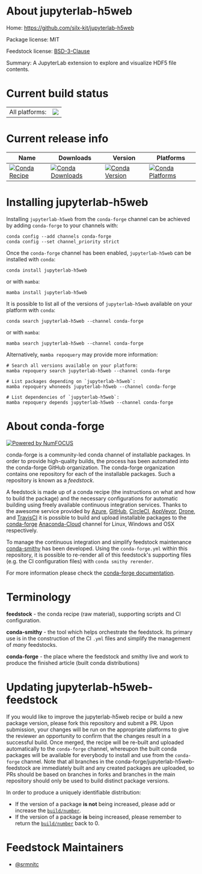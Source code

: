 About jupyterlab-h5web
======================

Home: https://github.com/silx-kit/jupyterlab-h5web

Package license: MIT

Feedstock license: [BSD-3-Clause](https://github.com/conda-forge/jupyterlab-h5web-feedstock/blob/main/LICENSE.txt)

Summary: A JupyterLab extension to explore and visualize HDF5 file contents.

Current build status
====================


<table><tr><td>All platforms:</td>
    <td>
      <a href="https://dev.azure.com/conda-forge/feedstock-builds/_build/latest?definitionId=17488&branchName=main">
        <img src="https://dev.azure.com/conda-forge/feedstock-builds/_apis/build/status/jupyterlab-h5web-feedstock?branchName=main">
      </a>
    </td>
  </tr>
</table>

Current release info
====================

| Name | Downloads | Version | Platforms |
| --- | --- | --- | --- |
| [![Conda Recipe](https://img.shields.io/badge/recipe-jupyterlab--h5web-green.svg)](https://anaconda.org/conda-forge/jupyterlab-h5web) | [![Conda Downloads](https://img.shields.io/conda/dn/conda-forge/jupyterlab-h5web.svg)](https://anaconda.org/conda-forge/jupyterlab-h5web) | [![Conda Version](https://img.shields.io/conda/vn/conda-forge/jupyterlab-h5web.svg)](https://anaconda.org/conda-forge/jupyterlab-h5web) | [![Conda Platforms](https://img.shields.io/conda/pn/conda-forge/jupyterlab-h5web.svg)](https://anaconda.org/conda-forge/jupyterlab-h5web) |

Installing jupyterlab-h5web
===========================

Installing `jupyterlab-h5web` from the `conda-forge` channel can be achieved by adding `conda-forge` to your channels with:

```
conda config --add channels conda-forge
conda config --set channel_priority strict
```

Once the `conda-forge` channel has been enabled, `jupyterlab-h5web` can be installed with `conda`:

```
conda install jupyterlab-h5web
```

or with `mamba`:

```
mamba install jupyterlab-h5web
```

It is possible to list all of the versions of `jupyterlab-h5web` available on your platform with `conda`:

```
conda search jupyterlab-h5web --channel conda-forge
```

or with `mamba`:

```
mamba search jupyterlab-h5web --channel conda-forge
```

Alternatively, `mamba repoquery` may provide more information:

```
# Search all versions available on your platform:
mamba repoquery search jupyterlab-h5web --channel conda-forge

# List packages depending on `jupyterlab-h5web`:
mamba repoquery whoneeds jupyterlab-h5web --channel conda-forge

# List dependencies of `jupyterlab-h5web`:
mamba repoquery depends jupyterlab-h5web --channel conda-forge
```


About conda-forge
=================

[![Powered by
NumFOCUS](https://img.shields.io/badge/powered%20by-NumFOCUS-orange.svg?style=flat&colorA=E1523D&colorB=007D8A)](https://numfocus.org)

conda-forge is a community-led conda channel of installable packages.
In order to provide high-quality builds, the process has been automated into the
conda-forge GitHub organization. The conda-forge organization contains one repository
for each of the installable packages. Such a repository is known as a *feedstock*.

A feedstock is made up of a conda recipe (the instructions on what and how to build
the package) and the necessary configurations for automatic building using freely
available continuous integration services. Thanks to the awesome service provided by
[Azure](https://azure.microsoft.com/en-us/services/devops/), [GitHub](https://github.com/),
[CircleCI](https://circleci.com/), [AppVeyor](https://www.appveyor.com/),
[Drone](https://cloud.drone.io/welcome), and [TravisCI](https://travis-ci.com/)
it is possible to build and upload installable packages to the
[conda-forge](https://anaconda.org/conda-forge) [Anaconda-Cloud](https://anaconda.org/)
channel for Linux, Windows and OSX respectively.

To manage the continuous integration and simplify feedstock maintenance
[conda-smithy](https://github.com/conda-forge/conda-smithy) has been developed.
Using the ``conda-forge.yml`` within this repository, it is possible to re-render all of
this feedstock's supporting files (e.g. the CI configuration files) with ``conda smithy rerender``.

For more information please check the [conda-forge documentation](https://conda-forge.org/docs/).

Terminology
===========

**feedstock** - the conda recipe (raw material), supporting scripts and CI configuration.

**conda-smithy** - the tool which helps orchestrate the feedstock.
                   Its primary use is in the construction of the CI ``.yml`` files
                   and simplify the management of *many* feedstocks.

**conda-forge** - the place where the feedstock and smithy live and work to
                  produce the finished article (built conda distributions)


Updating jupyterlab-h5web-feedstock
===================================

If you would like to improve the jupyterlab-h5web recipe or build a new
package version, please fork this repository and submit a PR. Upon submission,
your changes will be run on the appropriate platforms to give the reviewer an
opportunity to confirm that the changes result in a successful build. Once
merged, the recipe will be re-built and uploaded automatically to the
`conda-forge` channel, whereupon the built conda packages will be available for
everybody to install and use from the `conda-forge` channel.
Note that all branches in the conda-forge/jupyterlab-h5web-feedstock are
immediately built and any created packages are uploaded, so PRs should be based
on branches in forks and branches in the main repository should only be used to
build distinct package versions.

In order to produce a uniquely identifiable distribution:
 * If the version of a package **is not** being increased, please add or increase
   the [``build/number``](https://docs.conda.io/projects/conda-build/en/latest/resources/define-metadata.html#build-number-and-string).
 * If the version of a package **is** being increased, please remember to return
   the [``build/number``](https://docs.conda.io/projects/conda-build/en/latest/resources/define-metadata.html#build-number-and-string)
   back to 0.

Feedstock Maintainers
=====================

* [@srmnitc](https://github.com/srmnitc/)

